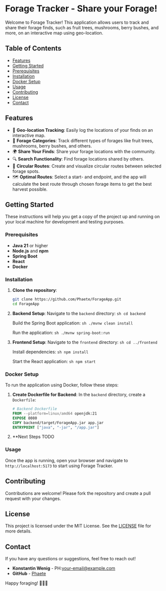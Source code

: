 # Forage Tracker - Share your Forage!

Welcome to Forage Tracker! This application allows users to track and share their forage finds, such as fruit trees, mushrooms, berry bushes, and more, on an interactive map using geo-location.

## Table of Contents
- [Features](#features)
- [Getting Started](#getting-started)
- [Prerequisites](#prerequisites)
- [Installation](#installation)
- [Docker Setup](#docker-setup)
- [Usage](#usage)
- [Contributing](#contributing)
- [License](#license)
- [Contact](#contact)

## Features
- 📍 **Geo-location Tracking**: Easily log the locations of your finds on an interactive map.
- 🍓 **Forage Categories**: Track different types of forages like fruit trees, mushrooms, berry bushes, and others.
- 🌍 **Share Your Finds**: Share your forage locations with the community.
- 🔍 **Search Functionality**: Find forage locations shared by others.
- 🔄 **Circular Routes**: Create and visualize circular routes between selected forage spots.
- 🗺️ **Optimal Routes**: Select a start- and endpoint, and the app will calculate the best route through chosen forage items to get the best harvest possible.


## Getting Started
These instructions will help you get a copy of the project up and running on your local machine for development and testing purposes.

### Prerequisites
- **Java 21** or higher
- **Node.js** and **npm**
- **Spring Boot**
- **React**
- **Docker**

### Installation
1. **Clone the repository**:
    ```sh
    git clone https://github.com/Phaete/ForageApp.git
    cd ForageApp
    ```

2. **Backend Setup**:
    Navigate to the `backend` directory:
        ```sh
        cd backend
        ```
   
   Build the Spring Boot application:
        ```sh
        ./mvnw clean install
        ```
   
   Run the application:
        ```sh
        ./mvnw spring-boot:run
        ```

4. **Frontend Setup**:
   Navigate to the `frontend` directory:
        ```sh
        cd ../frontend
        ```
   
   Install dependencies:
        ```sh
        npm install
        ```
   
   Start the React application:
        ```sh
        npm start
        ```

### Docker Setup
To run the application using Docker, follow these steps:

1. **Create Dockerfile for Backend**: In the `backend` directory, create a `Dockerfile`:
    ```dockerfile
    # Backend Dockerfile
    FROM --platform=linux/amd64 openjdk:21
    EXPOSE 8080
    COPY backend/target/ForageApp.jar app.jar
    ENTRYPOINT ["java", "-jar", "/app.jar"]
    ```
2. **Next Steps
TODO

### Usage
Once the app is running, open your browser and navigate to `http://localhost:5173` to start using Forage Tracker.

## Contributing
Contributions are welcome! Please fork the repository and create a pull request with your changes.

## License
This project is licensed under the MIT License. See the [LICENSE](LICENSE) file for more details.

## Contact
If you have any questions or suggestions, feel free to reach out!

- **Konstantin Wenig** - PH:[your-email@example.com](mailto:your-email@example.com)
- **GitHub** - [Phaete](https://github.com/Phaete)

Happy foraging! 🍄🌲🍎
